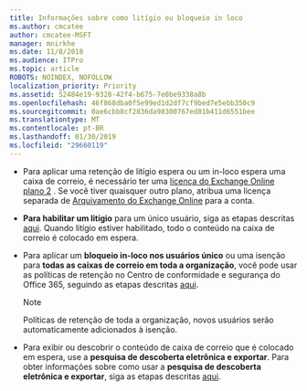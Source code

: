 ```yaml
---
title: Informações sobre como litígio ou bloqueio in loco
ms.author: cmcatee
author: cmcatee-MSFT
manager: mnirkhe
ms.date: 11/8/2018
ms.audience: ITPro
ms.topic: article
ROBOTS: NOINDEX, NOFOLLOW
localization_priority: Priority
ms.assetid: 52484e19-9328-42f4-b675-7e0be9338a8b
ms.openlocfilehash: 46f868dba0f5e99ed1d2df7cf9bed7e5ebb350c9
ms.sourcegitcommit: 0ae6cbb8cf2836da98300767ed81b411d6551bee
ms.translationtype: MT
ms.contentlocale: pt-BR
ms.lasthandoff: 01/30/2019
ms.locfileid: "29660119"
---
```

- Para aplicar uma retenção de litígio espera ou um in-loco espera uma caixa de correio, é necessário ter uma [licença do Exchange Online plano 2](https://docs.microsoft.com/office365/servicedescriptions/office-365-platform-service-description/office-365-plan-options) . Se você tiver quaisquer outro plano, atribua uma licença separada de [Arquivamento do Exchange Online](https://docs.microsoft.com/office365/servicedescriptions/exchange-online-archiving-service-description/exchange-online-archiving-service-description) para a conta. 
    
- **Para habilitar um litígio** para um único usuário, siga as etapas descritas [aqui](https://docs.microsoft.com/office365/SecurityCompliance/place-a-mailbox-on-litigation-hold). Quando litígio estiver habilitado, todo o conteúdo na caixa de correio é colocado em espera.
    
- Para aplicar um **bloqueio in-loco nos usuários único** ou uma isenção para **todas as caixas de correio em toda a organização**, você pode usar as políticas de retenção no Centro de conformidade e segurança do Office 365, seguindo as etapas descritas [aqui](https://docs.microsoft.com/Office365/securitycompliance/retention-policies ).
    
    > [!NOTE]
    > Políticas de retenção de toda a organização, novos usuários serão automaticamente adicionados à isenção. 
  
- Para exibir ou descobrir o conteúdo de caixa de correio que é colocado em espera, use a **pesquisa de descoberta eletrônica e exportar**. Para obter informações sobre como usar a **pesquisa de descoberta eletrônica e exportar**, siga as etapas descritas [aqui](https://docs.microsoft.com/office365/securitycompliance/export-search-results).
    


